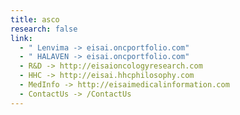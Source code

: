 ```yaml
---
title: asco
research: false
link:
  - " Lenvima -> eisai.oncportfolio.com"
  - " HALAVEN -> eisai.oncportfolio.com"
  - R&D -> http://eisaioncologyresearch.com
  - HHC -> http://eisai.hhcphilosophy.com
  - MedInfo -> http://eisaimedicalinformation.com
  - ContactUs -> /ContactUs
---
```


